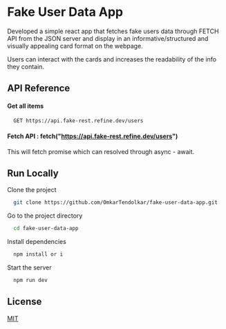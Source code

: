 
# Fake User Data App

Developed a simple react app that fetches fake users data through FETCH API from the JSON server and display in an informative/structured and visually appealing card format on the webpage. 

Users can interact with the cards and increases the readability of the info they contain.

## API Reference

#### Get all items

```bash
  GET https://api.fake-rest.refine.dev/users
```

#### Fetch API :  fetch("https://api.fake-rest.refine.dev/users")

This will fetch promise which can resolved through async - await.


## Run Locally

Clone the project

```bash
  git clone https://github.com/OmkarTendolkar/fake-user-data-app.git
```

Go to the project directory

```bash
  cd fake-user-data-app
```

Install dependencies

```bash
  npm install or i
```

Start the server

```bash
  npm run dev
```


## License

[MIT](https://choosealicense.com/licenses/mit/)

